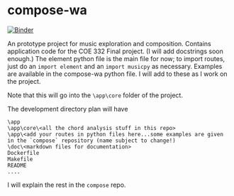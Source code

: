 # compose-wa

[![Binder](https://mybinder.org/badge_logo.svg)](https://mybinder.org/v2/gh/akhilsadam/compose-wa/HEAD?urlpath=tree%2Fcompose-wa.ipynb)

An prototype project for music exploration and composition.
Contains application code for the COE 332 Final project. (I will add docstrings soon enough.)
The element python file is the main file for now; to import routes, just do an `import element` and an `import musicpy` as necessary.
Examples are available in the compose-wa python file. I will add to these as I work on the project.

Note that this will go into the `\app\core` folder of the project.

The development directory plan will have

```
\app
\app\core\<all the chord analysis stuff in this repo>
\app\<add your routes in python files here...some examples are given in the `compose` repository (name subject to change!)
\doc\<markdown files for documentation>
Dockerfile
Makefile
README
....
```

I will explain the rest in the `compose` repo.